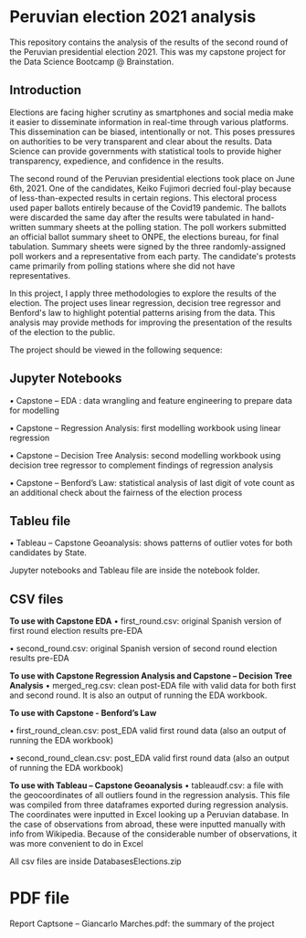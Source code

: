 # Peruvian election 2021 analysis
This repository contains the analysis of the results of the second round of the Peruvian presidential election 2021. 
This was my capstone project for the Data Science Bootcamp @ Brainstation. 

## Introduction
Elections are facing higher scrutiny as smartphones and social media make it easier to disseminate information in real-time through various platforms. This dissemination can be biased, intentionally or not. This poses pressures on authorities to be very transparent and clear about the results. Data Science can provide governments with statistical tools to provide higher transparency, expedience, and confidence in the results.

The second round of the Peruvian presidential elections took place on June 6th, 2021. One of the candidates, Keiko Fujimori decried foul-play because of less-than-expected results in certain regions. This electoral process used paper ballots entirely because of the Covid19 pandemic. The ballots were discarded the same day after the results were tabulated in hand-written summary sheets at the polling station. The poll workers submitted an official ballot summary sheet to ONPE, the elections bureau, for final tabulation. Summary sheets were signed by the three randomly-assigned poll workers and a representative from each party. The candidate's protests came primarily from polling stations where she did not have representatives.  

In this project, I apply three methodologies to explore the results of the election. The project uses linear regression, decision tree regressor and Benford's law to highlight potential patterns arising from the data. This analysis may provide methods for improving the presentation of the results of the election to the public.

The project should be viewed in the following sequence: 

## Jupyter Notebooks 
•	Capstone – EDA : data wrangling and feature engineering to prepare data for modelling  

•	Capstone – Regression Analysis: first modelling workbook using linear regression

•	Capstone – Decision Tree Analysis: second modelling workbook using decision tree regressor to complement findings of regression analysis   

•	Capstone – Benford’s Law: statistical analysis of last digit of vote count as an additional check about the fairness of the election process  

## Tableu file
•	Tableau – Capstone Geoanalysis: shows patterns of outlier votes for both candidates by  State. 

Jupyter notebooks and Tableau file are inside the notebook folder. 

## CSV files 
**To use with Capstone EDA**
•	first_round.csv: original Spanish version of first round election results pre-EDA

•	second_round.csv: original Spanish version of second round election results pre-EDA

**To use with Capstone Regression Analysis and Capstone – Decision Tree Analysis**
•	merged_reg.csv: clean post-EDA file with valid data for both first and second round. It is also an output of running the EDA workbook.

**To use with Capstone - Benford’s Law**

•	first_round_clean.csv: post_EDA valid first round data (also an output of running the EDA workbook)

•	second_round_clean.csv: post_EDA valid first round data (also an output of running the EDA workbook)

**To use with Tableau – Capstone Geoanalysis**
•	tableaudf.csv: a file with the geocoordinates of all outliers found in the regression analysis. This file was compiled from three dataframes exported during regression analysis. The coordinates were inputted in Excel looking up a Peruvian database. In the case of observations from abroad, these were inputted manually with info from Wikipedia. Because of the considerable number of observations, it was more convenient to do in Excel  

All csv files are inside DatabasesElections.zip

# PDF file 
Report Captsone – Giancarlo Marches.pdf: the summary of the project

